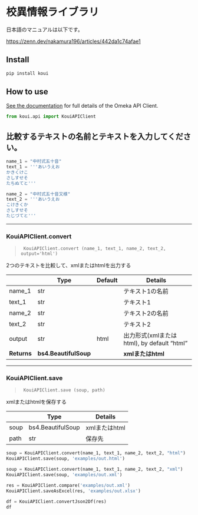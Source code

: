 校異情報ライブラリ
================

<!-- WARNING: THIS FILE WAS AUTOGENERATED! DO NOT EDIT! -->

日本語のマニュアルは以下です。

<https://zenn.dev/nakamura196/articles/442da1c74afae1>

## Install

``` sh
pip install koui
```

## How to use

[See the documentation](api.html) for full details of the Omeka API
Client.

``` python
from koui.api import KouiAPIClient
```

## 比較するテキストの名前とテキストを入力してください。

``` python
name_1 = "中村式五十音"
text_1 = '''あいうえお
かきくけこ
さしすせそ
たちぬてと'''
```

``` python
name_2 = "中村式五十音又様"
text_2 = '''あいうえお
こけきくか
さしすせそ
たじづてと'''
```

------------------------------------------------------------------------

### KouiAPIClient.convert

>      KouiAPIClient.convert (name_1, text_1, name_2, text_2, output='html')

2つのテキストを比較して、xmlまたはhtmlを出力する

|             | **Type**              | **Default** | **Details**                                |
|-------------|-----------------------|-------------|--------------------------------------------|
| name_1      | str                   |             | テキスト1の名前                            |
| text_1      | str                   |             | テキスト1                                  |
| name_2      | str                   |             | テキスト2の名前                            |
| text_2      | str                   |             | テキスト2                                  |
| output      | str                   | html        | 出力形式(xmlまたはhtml), by default “html” |
| **Returns** | **bs4.BeautifulSoup** |             | **xmlまたはhtml**                          |

------------------------------------------------------------------------

### KouiAPIClient.save

>      KouiAPIClient.save (soup, path)

xmlまたはhtmlを保存する

|      | **Type**          | **Details**   |
|------|-------------------|---------------|
| soup | bs4.BeautifulSoup | xmlまたはhtml |
| path | str               | 保存先        |

``` python
soup = KouiAPIClient.convert(name_1, text_1, name_2, text_2, "html")
KouiAPIClient.save(soup, 'examples/out.html')
```

``` python
soup = KouiAPIClient.convert(name_1, text_1, name_2, text_2, "xml")
KouiAPIClient.save(soup, 'examples/out.xml')
```

``` python
res = KouiAPIClient.compare('examples/out.xml')
KouiAPIClient.saveAsExcel(res, 'examples/out.xlsx')
```

``` python
df = KouiAPIClient.convertJson2Df(res)
df
```

